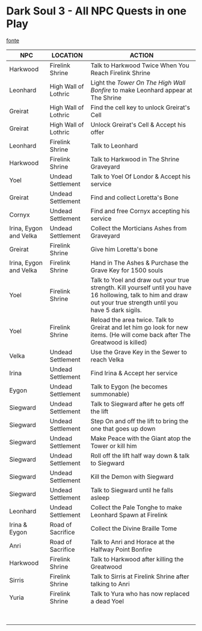 # Dark Soul 3 - All NPC Quests in one Play
[fonte](https://www.youtube.com/watch?v=q6iilFQefYc&ab_channel=xTGE)

| NPC | LOCATION | ACTION |
| --- | -------- | ------ |
| Harkwood | Firelink Shrine | Talk to Harkwood Twice When You Reach Firelink Shrine |
| Leonhard | High Wall of Lothric | Light the *Tower On The High Wall Bonfire* to make Leonhard appear at The Shrine |
| Greirat | High Wall of Lothric | Find the cell key to unlock Greirat's Cell |
| Greirat | High Wall of Lothric | Unlock Greirat's Cell & Accept his offer |
| Leonhard | Firelink Shrine | Talk to Leonhard |
| Harkwood | Firelink Shrine | Talk to Harkwood in The Shrine Graveyard |
| Yoel | Undead Settlement | Talk to Yoel Of Londor & Accept his service |
| Greirat | Undead Settlement | Find and collect Loretta's Bone |
| Cornyx | Undead Settlement | Find and free Cornyx accepting his service |
| Irina, Eygon and Velka | Undead Settlement | Collect the Morticians Ashes from Graveyard |
| Greirat | Firelink Shrine | Give him Loretta's bone |
| Irina, Eygon and Velka | Firelink Shrine | Hand in The Ashes & Purchase the Grave Key for 1500 souls |
| Yoel | Firelink Shrine | Talk to Yoel and draw out your true strength. Kill yourself until you have 16 hollowing, talk to him and draw out your true strength until you have 5 dark sigils. |
| Yoel | Firelink Shrine | Reload the area twice. Talk to Greirat and let him go look for new items. (He will come back after The Greatwood is killed) |
| Velka | Undead Settlement | Use the Grave Key in the Sewer to reach Velka |
| Irina | Undead Settlement | Find Irina & Accept her service |
| Eygon | Undead Settlement | Talk to Eygon (he becomes summonable) | 
| Siegward | Undead Settlement | Talk to Siegward after he gets off the lift | 
| Siegward | Undead Settlement | Step On and off the lift to bring the one that goes up down | 
| Siegward | Undead Settlement | Make Peace with the Giant atop the Tower or kill him | 
| Siegward | Undead Settlement | Roll off the lift half way down & talk to Siegward | 
| Siegward | Undead Settlement | Kill the Demon with Siegward | 
| Siegward | Undead Settlement | Talk to Siegward until he falls asleep | 
| Leonhard | Undead Settlement | Collect the Pale Tonghe to make Leonhard Spawn at Firelink | 
| Irina & Eygon | Road of Sacrifice | Collect the Divine Braille Tome | 
| Anri | Road of Sacrifice | Talk to Anri and Horace at the Halfway Point Bonfire | 
| Harkwood | Firelink Shrine | Talk to Harkwood after killing the Greatwood | 
| Sirris | Firelink Shrine | Talk to Sirris at Firelink Shrine after talking to Anri | 
| Yuria | Firelink Shrine | Talk to Yura who has now replaced a dead Yoel | 
|||| 
|||| 
|||| 
|||| 
|||| 
|||| 
|||| 
|||| 
